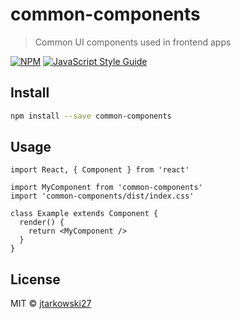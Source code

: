 # common-components

> Common UI components used in frontend apps

[![NPM](https://img.shields.io/npm/v/common-components.svg)](https://www.npmjs.com/package/common-components) [![JavaScript Style Guide](https://img.shields.io/badge/code_style-standard-brightgreen.svg)](https://standardjs.com)

## Install

```bash
npm install --save common-components
```

## Usage

```tsx
import React, { Component } from 'react'

import MyComponent from 'common-components'
import 'common-components/dist/index.css'

class Example extends Component {
  render() {
    return <MyComponent />
  }
}
```

## License

MIT © [jtarkowski27](https://github.com/jtarkowski27)
